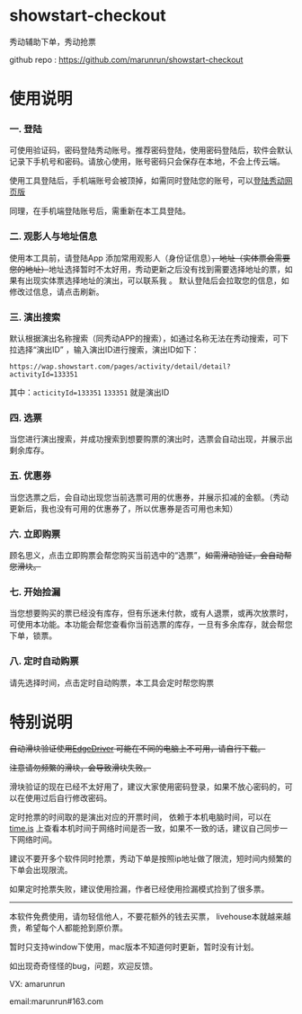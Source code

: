 # showstart-checkout
秀动辅助下单，秀动抢票



github repo : https://github.com/marunrun/showstart-checkout

# 使用说明

### 一. 登陆
可使用验证码，密码登陆秀动账号。推荐密码登陆，使用密码登陆后，软件会默认记录下手机号和密码。请放心使用，账号密码只会保存在本地，不会上传云端。

使用工具登陆后，手机端账号会被顶掉，如需同时登陆您的账号，可以[登陆秀动网页版](https://wap.showstart.com)

同理，在手机端登陆账号后，需重新在本工具登陆。


### 二. 观影人与地址信息
使用本工具前，请登陆App 添加常用观影人（身份证信息）~~，地址（实体票会需要您的地址）~~地址选择暂时不太好用，秀动更新之后没有找到需要选择地址的票，如果有出现实体票选择地址的演出，可以联系我  。 默认登陆后会拉取您的信息，如修改过信息，请点击刷新。


### 三. 演出搜索
默认根据演出名称搜索（同秀动APP的搜索），如通过名称无法在秀动搜索，可下拉选择“演出ID” ，输入演出ID进行搜索，演出ID如下：

`https://wap.showstart.com/pages/activity/detail/detail?activityId=133351`

其中：`acticityId=133351` `133351` 就是演出ID

### 四. 选票
当您进行演出搜索，并成功搜索到想要购票的演出时，选票会自动出现，并展示出剩余库存。

### 五. 优惠券
当您选票之后，会自动出现您当前选票可用的优惠券，并展示扣减的金额。（秀动更新后，我也没有可用的优惠券了，所以优惠券是否可用也未知）

### 六. 立即购票
顾名思义，点击立即购票会帮您购买当前选中的“选票”，~~如需滑动验证，会自动帮您滑块。~~ 

### 七. 开始捡漏
当您想要购买的票已经没有库存，但有乐迷未付款，或有人退票，或再次放票时，可使用本功能。本功能会帮您查看你当前选票的库存，一旦有多余库存，就会帮您下单，锁票。

### 八. 定时自动购票
请先选择时间，点击定时自动购票，本工具会定时帮您购票

# 特别说明
~~自动滑块验证使用[EdgeDriver](https://developer.microsoft.com/en-us/microsoft-edge/tools/webdriver/) 可能在不同的电脑上不可用，请自行下载。~~

~~注意请勿频繁的滑块，会导致滑块失败。~~

滑块验证的现在已经不太好用了，建议大家使用密码登录，如果不放心密码的，可以在使用过后自行修改密码。



定时抢票的时间取的是演出对应的开票时间， 依赖于本机电脑时间，可以在 [time.is](time.is) 上查看本机时间于网络时间是否一致，如果不一致的话，建议自己同步一下网络时间。



建议不要开多个软件同时抢票，秀动下单是按照ip地址做了限流，短时间内频繁的下单会出现限流。



如果定时抢票失败，建议使用捡漏，作者已经使用捡漏模式捡到了很多票。

----

本软件免费使用，请勿轻信他人，不要花额外的钱去买票， livehouse本就越来越贵，希望每个人都能抢到原价票。

暂时只支持window下使用，mac版本不知道何时更新，暂时没有计划。


如出现奇奇怪怪的bug，问题，欢迎反馈。

VX: amarunrun

email:marunrun#163.com

